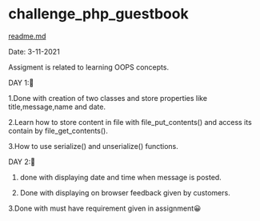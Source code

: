 # challenge_php_guestbook

[readme.md](https://github.com/nehahonrao/challenge_php_guestbook/files/7474181/readme.md)

Date: 3-11-2021

Assigment is related to learning OOPS concepts.

DAY 1:🙂

1.Done with creation of two classes and store properties like title,message,name and date.

2.Learn how to store content in file with file_put_contents() and access its contain by file_get_contents().

3.How to use serialize() and unserialize() functions.

DAY 2:🙂

1. done with displaying date and time when message is posted.

2. Done with displaying on browser feedback given by customers. 

3.Done with must have requirement given in assignment😀



